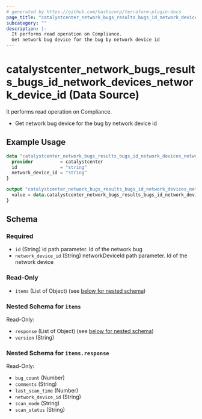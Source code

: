 ```yaml
---
# generated by https://github.com/hashicorp/terraform-plugin-docs
page_title: "catalystcenter_network_bugs_results_bugs_id_network_devices_network_device_id Data Source - terraform-provider-catalystcenter"
subcategory: ""
description: |-
  It performs read operation on Compliance.
  Get network bug device for the bug by network device id
---
```


# catalystcenter_network_bugs_results_bugs_id_network_devices_network_device_id (Data Source)

It performs read operation on Compliance.

- Get network bug device for the bug by network device id

## Example Usage

```terraform
data "catalystcenter_network_bugs_results_bugs_id_network_devices_network_device_id" "example" {
  provider          = catalystcenter
  id                = "string"
  network_device_id = "string"
}

output "catalystcenter_network_bugs_results_bugs_id_network_devices_network_device_id_example" {
  value = data.catalystcenter_network_bugs_results_bugs_id_network_devices_network_device_id.example.items
}
```

<!-- schema generated by tfplugindocs -->
## Schema

### Required

- `id` (String) id path parameter. Id of the network bug
- `network_device_id` (String) networkDeviceId path parameter. Id of the network device

### Read-Only

- `items` (List of Object) (see [below for nested schema](#nestedatt--items))

<a id="nestedatt--items"></a>
### Nested Schema for `items`

Read-Only:

- `response` (List of Object) (see [below for nested schema](#nestedobjatt--items--response))
- `version` (String)

<a id="nestedobjatt--items--response"></a>
### Nested Schema for `items.response`

Read-Only:

- `bug_count` (Number)
- `comments` (String)
- `last_scan_time` (Number)
- `network_device_id` (String)
- `scan_mode` (String)
- `scan_status` (String)
